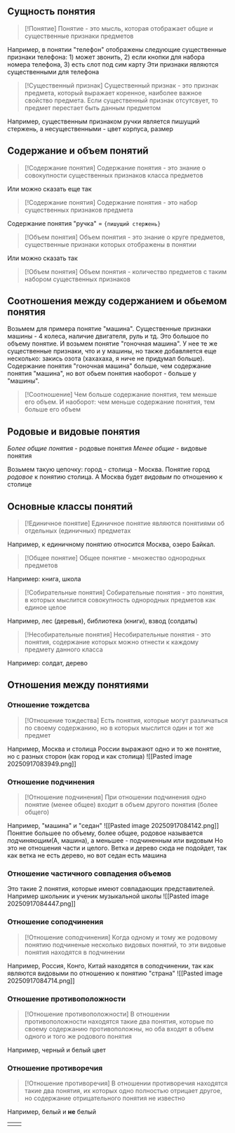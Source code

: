 
## Сущность понятия

> [!Понятие]
> Понятие - это мысль, которая отображает общие и существенные признаки предметов

Например, в понятии "телефон" отображены следующие существенные признаки телефона: 1) может звонить, 2) если кнопки для набора номера телефона, 3) есть слот под сим карту
Эти признаки являются существенными для телефона

> [!Существенный признак]
> Существенный признак - это признак предмета, который выражает коренное, наиболее важное свойство предмета. Если существенный признак отсутсвует, то предмет перестает быть данным предметом

Например, существенным признаком ручки является пишущий стержень, а несущественными - цвет корпуса, размер
## Содержание и объем понятий

> [!Содержание понятия]
> Содержание понятия - это знание о совокупности существенных признаков класса предметов

Или можно сказать еще так

> [!Содержание понятия]
> Содержание понятия - это набор существенных признаков предмета

Содержание понятия "ручка" = `{пишущий стержень}`

> [!Объем понятия]
> Объем понятия - это знание о круге предметов, существенные признаки которых отображены в понятии

Или можно сказать так

> [!Объем понятия]
> Объем понятия - количество предметов с таким набором существенных признаков

## Соотношения между содержанием и обьемом понятия
Возьмем для примера понятие "машина". Существенные признаки машины - 4 колеса, наличие двигателя, руль и тд. Это большое по объему понятие. И возьмем понятие "гоночная машина". У нее те же существенные признаки, что и у машины, но также добавляется еще несколько: закись озота (хахахаха, я ниче не придумал больше). Содержание понятия "гоночная машина" больше, чем содержание понятия "машина", но вот обьем понятия наоборот - больше у "машины".

> [!Соотношение]
> Чем больше содержание понятия, тем меньше его объем.  И наоборот: чем меньше содержание понятия, тем больше его объем

## Родовые и видовые понятия
*Более общие понятия* - родовые понятия
*Менее общие* - видовые понятия

Возьмем такую цепочку: город - столица - Москва. Понятие город *родовое* к понятию столица. А Москва будет *видовым* по отношению к столице
## Основные классы понятий

> [!Единичное понятие]
> Единичное понятие являются понятиями об отдельных (единичных) предметах

Например, к единичному понятию относится Москва, озеро Байкал. 

> [!Общее понятие]
> Общее понятие - множество однородных предметов

Например: книга, школа

> [!Собирательные понятия]
> Собирательные понятия - это понятия, в которых мыслится совокупность однородных предметов как единое целое

Например, лес (деревья), библиотека (книги), взвод (солдаты)

> [!Несобирательные понятия]
> Несобирательные понятия - это понятия, содержание которых можно отнести к каждому предмету данного класса

Например: солдат, дерево
## Отношения между понятиями
### Отношение тождетсва

> [!Отношение тождества]
> Есть понятия, которые могут различаться по своему содержанию, но в которых мыслится один и тот же предмет

Например, Москва и столица России выражают одно и то же понятие, но с разных сторон (как город и как столица)
![[Pasted image 20250917083949.png]]
### Отношение подчинения

> [!Отношение подчинения]
> При отношении подчинения одно понятие (менее общее) входит в объем другого понятия (более общего)

Например, "машина" и "седан"
![[Pasted image 20250917084142.png]]
Понятие большее по объему, более общее, родовое называется *подчиняющим*(А, машина), а меньшее - подчиненным или видовым
Но это не отношения части и целого. Ветка и дерево сюда не подойдет, так как ветка не есть дерево, но вот седан есть машина
### Отношение частичного совпадения объемов
Это такие 2 понятия, которые имеют совпадающих представителей. Например школьник и ученик музыкальной школы
![[Pasted image 20250917084447.png]]
### Отношение соподчинения

> [!Отношение соподчинения]
> Когда одному и тому же родовому понятию подчиненые несколько видовых понятий, то эти видовые понятия находятся в подчинении

Например, Россия, Конго, Китай находятся в соподчинении, так как являются видовыми по отношению к понятию "страна"
![[Pasted image 20250917084714.png]]
### Отношение противоположности

> [!Отношение противоположности]
> В отношении противоположности находятся такие два понятия, которые по своему содержанию противоположны, но оба входят в объем одного и того же родового понятия

Например, черный и белый цвет
### Отношение противоречия

> [!Отношение противоречия]
> В отношении противоречия находятся такие два понятия, их которых одно полностью отрицает другое, но содержание отрицательного понятия не известно

Например, белый и **не** белый

|     |     |
| --- | --- |
|     |     |
